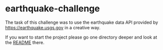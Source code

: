 # earthquake-challenge
The task of this challenge was to use the earthquake data API provided by https://earthquake.usgs.gov in a creative way.

If you want to start the project please go one directory deeper and look at the [README](./earthquake/README.md) there.